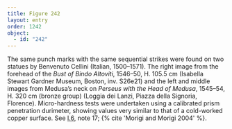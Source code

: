```yaml
---
title: Figure 242
layout: entry
order: 1242
object:
  - id: "242"
---
```


The same punch marks with the same sequential strikes were found on two statues by Benvenuto Cellini (Italian, 1500–1571). The right image from the forehead of the *Bust of Bindo Altoviti*, 1546–50, H. 105.5 cm (Isabella Stewart Gardner Museum, Boston, inv. S26e21) and the left and middle images from Medusa’s neck on *Perseus with the Head of Medusa*, 1545–54, H. 320 cm (bronze group) (Loggia dei Lanzi, Piazza della Signoria, Florence). Micro-hardness tests were undertaken using a calibrated prism penetration durimeter, showing values very similar to that of a cold-worked copper surface. See [I.6](/vol-1/6/), note 17; {% cite 'Morigi and Morigi 2004' %}.
